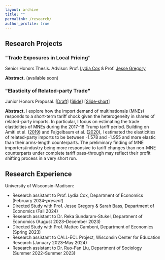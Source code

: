 ```yaml
---
layout: archive
title: ""
permalink: /research/
author_profile: true
---
```


## Research Projects 

### "Trade Exposures in Local Pricing"

Senior Honors Thesis. Advisor: Prof. <a href="https://coxlydia.com/" target="_blank">Lydia Cox</a> & Prof. <a href="https://users.ssc.wisc.edu/~jmgregory/" target="_blank">Jesse Gregory</a> 

**Abstract.** (available soon)


### "Elasticity of Related-party Trade" 

Junior Honors Proposal. [<a href="/files/RpElasticity_draft.pdf" target="_blank">Draft</a>] [<a href="/files/RpElasticity_slide.pdf" target="_blank">Slide</a>] [<a href="/files/RpElasticity_slide_short.pdf" target="_blank">Slide-short</a>]

**Abstract.** I explore how the import demand of multinationals (MNEs) responds to a short-term tariff shock given the heterogeneity in shares of related-party imports. In particular, I focus on estimating the trade elasticities of MNEs during the 2017-18 Trump tariff period. Building on Amiti et al. (<a href="https://www.aeaweb.org/articles?id=10.1257/jep.33.4.187" target="_blank">2019</a>) and Fajgelbaum et al. (<a href="https://doi.org/10.1093/qje/qjz036" target="_blank">2020</a>), I estimated the elasticities of related-party imports to be between -1.578 and -1.955 and more elastic than their arms-length counterparts. The preliminary finding of MNE importers/industry being more responsive to tariff changes than non-MNE counterparts under complete tariff pass-through may reflect their profit shifting process in a very short run.



## Research Experience

University of Wisconsin–Madison:

- Research assistant to Prof. Lydia Cox, Department of Economics (February 2024–*present*)
- Directed Study with Prof. Jesse Gregory & Sarah Bass, Department of Economics  (Fall 2024)
- Research assistant to Dr. Reka Sundaram-Stukel, Department of Economics (August 2023–December 2023)
- Directed Study with Prof. Matteo Camboni, Department of Economics  (Spring 2023)
- Research assistant to CALL-ECL Project, Wisconsin Center for Education Research (January 2023–May 2024)
- Research assistant to Dr. Ruo-Fan Liu, Department of Sociology  (Summer 2022–Summer 2023)




